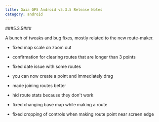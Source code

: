 ```yaml
---
title: Gaia GPS Android v5.3.5 Release Notes
category: android
---
```


###5.3.5###

A bunch of tweaks and bug fixes, mostly related to the new route-maker.

 * fixed map scale on zoom out

 * confirmation for clearing routes that are longer than 3 points

 * fixed date issue with some routes

 * you can now create a point and immediately drag

 * made joining routes better

 * hid route stats because they don't work

 * fixed changing base map while making a route

 * fixed cropping of controls when making route point near screen edge
